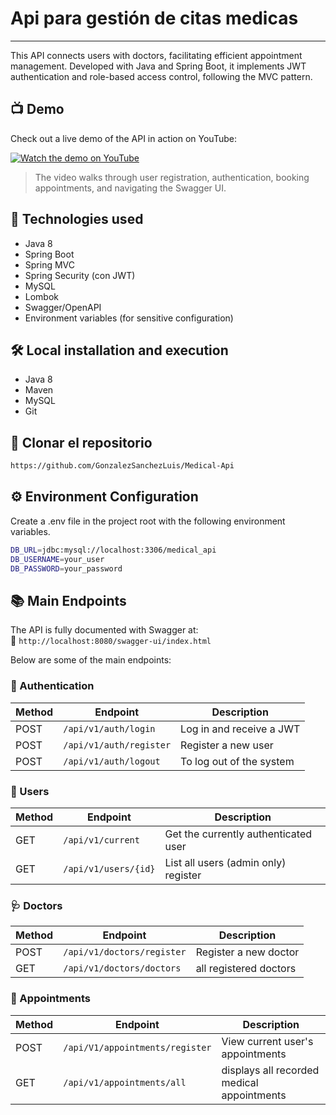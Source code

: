 <h1>Api para gestión de citas medicas</h1>
<hr>
<p>This API connects users with doctors, facilitating efficient appointment management. Developed with Java and Spring Boot, it implements JWT authentication and role-based access control, following the MVC pattern.</p>


## 📺 Demo

Check out a live demo of the API in action on YouTube:

[![Watch the demo on YouTube](https://img.youtube.com/vi/tu-enlace-aqui/hqdefault.jpg)](https://www.youtube.com/watch?v=tu-enlace-aqui)


> The video walks through user registration, authentication, booking appointments, and navigating the Swagger UI.





<h2> 🚀 Technologies used</h2>

- Java 8
- Spring Boot
- Spring MVC
- Spring Security (con JWT)
- MySQL
- Lombok
- Swagger/OpenAPI
- Environment variables (for sensitive configuration)


<h2>🛠️ Local installation and execution</h2>

- Java 8
- Maven
- MySQL
- Git

<h2>🧾 Clonar el repositorio</h2>

```bash
https://github.com/GonzalezSanchezLuis/Medical-Api
```

<h2>⚙️ Environment Configuration</h2>

Create a .env file in the project root with the following environment variables.
```bash
DB_URL=jdbc:mysql://localhost:3306/medical_api
DB_USERNAME=your_user
DB_PASSWORD=your_password
```

## 📚 Main Endpoints

The API is fully documented with Swagger at:  
🔗 `http://localhost:8080/swagger-ui/index.html`

Below are some of the main endpoints:

### 🔐 Authentication
| Method | Endpoint                | Description                                   |
|--------|-------------------------|-----------------------------------------------|
| POST   | `/api/v1/auth/login`    | Log in and receive a JWT                      |
| POST   | `/api/v1/auth/register` | Register a new user                           |
| POST   | `/api/v1/auth/logout`   | To log out of the system                      |

### 👤 Users
| Method | Endpoint             | Description                                        |
|--------|----------------------|----------------------------------------------------|
| GET    | `/api/v1/current`    | Get the currently authenticated user               |
| GET    | `/api/v1/users/{id}` | List all users (admin only)    register            |

### 🩺 Doctors
| Method | Endpoint                   | Description                                    |
|--------|----------------------------|------------------------------------------------|
| POST   | `/api/v1/doctors/register` | Register a new doctor                          |
| GET    | `/api/v1/doctors/doctors`  | all registered doctors                         |

### 📅 Appointments
| Method | Endpoint                        | Description                                |
|--------|---------------------------------|--------------------------------------------|
| POST   | `/api/V1/appointments/register` | View current user's appointments           |
| GET    | `/api/v1/appointments/all`      | displays all recorded medical appointments |




